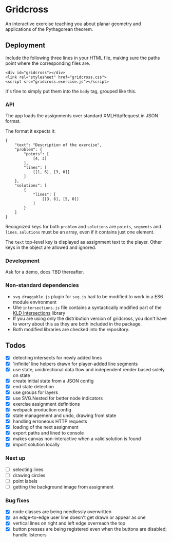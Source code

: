 # Gridcross

An interactive exercise teaching you about planar geometry and applications of the Pythagorean theorem.

## Deployment

Include the following three lines in your HTML file, making sure the paths point where the corresponding files are.

```
<div id="gridcross"></div>
<link rel="stylesheet" href="gridcross.css">
<script src="gridcross.exercise.js"></script>
```
It's fine to simply put them into the `body` tag, grouped like this.

### API

The app loads the assignments over standard XMLHttpRequest in JSON format.

The format it expects it:

```
{
    "text": "Description of the exercise",
    "problem": {
        "points": [
            [4, 3]
        ],
        "lines": [
            [[1, 6], [3, 0]]
        ]
    },
    "solutions": [
        {
            "lines": [
                [[3, 6], [5, 0]]
            ]
        }
    ]
}
```

Recognized keys for both `problem` and `solutions` are `points`, `segments` and `lines`. `solutions` must be an array, even if it contains just one element.

The `text` top-level key is displayed as assignment text to the player. Other keys in the object are allowed and ignored.

### Development

Ask for a demo, docs TBD thereafter.

### Non-standard dependencies

- `svg.draggable.js` plugin for `svg.js` had to be modified to work in a ES6 module environment
- Uhe `intersections.js` file contains a syntactically modified part of the [KLD Intersections](https://github.com/thelonious/kld-intersections) library 
- If you are using only the distribution version of gridcross, you don't have to worry about this as they are both included in the package.
- Both modified libraries are checked into the repository.

## Todos

- [x] detecting intersects for newly added lines 
- [x] 'infinite' line helpers drawn for player-added line segments
- [x] use state, unidirectional data flow and independent render based solely on state
- [x] create initial state from a JSON config 
- [x] end state detection
- [x] use groups for layers
- [x] use SVG.Nested for better node indicators
- [x] exercise assignment definitions
- [x] webpack production config
- [x] state management and undo, drawing from state
- [x] handling erroneous HTTP requests
- [x] loading of the next assignment
- [x] export paths and lined to console
- [x] makes canvas non-interactive when a valid solution is found
- [x] import solution locally

### Next up

- [ ] selecting lines
- [ ] drawing circles
- [ ] point labels
- [ ] getting the background image from assignment

### Bug fixes

- [x] node classes are being needlessly overwritten
- [x] an edge-to-edge user line doesn't get drawn or appear as one
- [x] vertical lines on right and left edge overreach the top
- [x] button presses are being registered even when the buttons are disabled; handle listeners